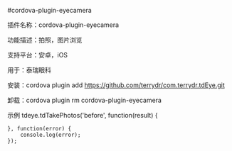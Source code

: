 #cordova-plugin-eyecamera

插件名称：cordova-plugin-eyecamera

功能描述：拍照，图片浏览 

支持平台：安卓，iOS 

用于：泰瑞眼科

安装：cordova plugin add https://github.com/terrydr/com.terrydr.tdEye.git

卸载：cordova plugin rm cordova-plugin-eyecamera

示例
    tdeye.tdTakePhotos('before', function(result) {
        
    }, function(error) {
        console.log(error);
    });
